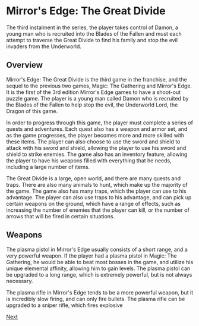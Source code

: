 # Mirror's Edge: The Great Divide

The third instalment in the series, the player takes control of Damon, a young man who is recruited into the Blades of the Fallen and must each attempt to traverse the Great Divide to find his family and stop the evil invaders from the Underworld.

## Overview

Mirror's Edge: The Great Divide is the third game in the franchise, and the sequel to the previous two games, Magic: The Gathering and Mirror's Edge. It is the first of the 3rd edition Mirror's Edge games to have a shoot-out puzzle game. The player is a young man called Damon who is recruited by the Blades of the Fallen to help stop the evil, the Underworld Lord, the Dragon of this game.

In order to progress through this game, the player must complete a series of quests and adventures. Each quest also has a weapon and armor set, and as the game progresses, the player becomes more and more skilled with these items. The player can also choose to use the sword and shield to attack with his sword and shield, allowing the player to use his sword and shield to strike enemies. The game also has an inventory feature, allowing the player to have his weapons filled with everything that he needs, including a large number of items.

The Great Divide is a large, open world, and there are many quests and traps. There are also many animals to hunt, which make up the majority of the game. The game also has many traps, which the player can use to his advantage. The player can also use traps to his advantage, and can pick up certain weapons on the ground, which have a range of effects, such as increasing the number of enemies that the player can kill, or the number of arrows that will be fired in certain situations.

## Weapons

The plasma pistol in Mirror's Edge usually consists of a short range, and a very powerful weapon. If the player had a plasma pistol in Magic: The Gathering, he would be able to beat most bosses in the game, and utilize his unique elemental affinity, allowing him to gain levels. The plasma pistol can be upgraded to a long range, which is extremely powerful, but is not always necessary.

The plasma rifle in Mirror's Edge tends to be a more powerful weapon, but it is incredibly slow firing, and can only fire bullets. The plasma rifle can be upgraded to a sniper rifle, which fires explosive

[Next](269.md)